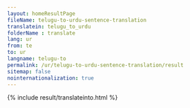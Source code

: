 ```yaml
---
layout: homeResultPage
fileName: telugu-to-urdu-sentence-translation
translatein: telugu_to_urdu
folderName : translate
lang: ur
from: te
to: ur
langname: telugu-to
permalink: /ur/telugu-to-urdu-sentence-translation/result
sitemap: false
nointernationalization: true
---
```

{% include result/translateinto.html %}

<script src="/js/result/translation.js" data-foldername="{{page.folderName}}" data-lang="{{page.lang}}"></script>
